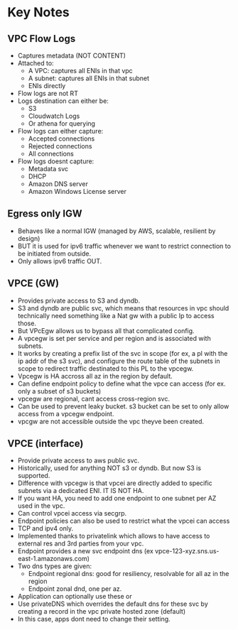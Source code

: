 # Key Notes

## VPC Flow Logs
* Captures metadata (NOT CONTENT)
* Attached to:
    - A VPC: captures all ENIs in that vpc
    - A subnet: captures all ENIs in that subnet
    - ENIs directly
* Flow logs are not RT
* Logs destination can either be:
    - S3
    - Cloudwatch Logs
    - Or athena for querying
* Flow logs can either capture:
    - Accepted connections
    - Rejected connections
    - All connections
* Flow logs doesnt capture:
    - Metadata svc
    - DHCP
    - Amazon DNS server
    - Amazon Windows License server

## Egress only IGW
* Behaves like a normal IGW (managed by AWS, scalable, resilient by design)
* BUT it is used for ipv6 traffic whenever we want to restrict connection to be initiated from outside. 
* Only allows ipv6 traffic OUT. 

## VPCE (GW)
* Provides private access to S3 and dyndb. 
* S3 and dyndb are public svc, which means that resources in vpc should technically need something like a Nat gw with a public Ip to access those. 
* But VPcEgw allows us to bypass all that complicated config. 
* A vpcegw is set per service and per region and is associated with subnets. 
* It works by creating a prefix list of the svc in scope (for ex, a pl with the ip addr of the s3 svc), and configure the route table of the subnets in scope to redirect traffic destinated to this PL to the vpcegw. 
* Vpcegw is HA accross all az in the region by default. 
* Can define endpoint policy to define what the vpce can access (for ex. only a subset of s3 buckets)
* vpcegw are regional, cant access cross-region svc. 
* Can be used to prevent leaky bucket. s3 bucket can be set to only allow access from a vpcegw endpoint. 
* vpcgw are not accessible outside the vpc theyve been created. 

## VPCE (interface)
* Provide private access to aws public svc. 
* Historically, used for anything NOT s3 or dyndb. But now S3 is supported. 
* Difference with vpcegw is that vpcei are directly added to specific subnets via a dedicated ENI. IT IS NOT HA. 
* If you want HA, you need to add one endpoint to one subnet per AZ used in the vpc. 
* Can control vpcei access via secgrp. 
* Endpoint policies can also be used to restrict what the vpcei can access 
* TCP and ipv4 only. 
* Implemented thanks to privatelink which allows to have access to external res and 3rd parties from your vpc. 
* Endpoint provides a new svc endpoint dns (ex vpce-123-xyz.sns.us-east-1.amazonaws.com)
* Two dns types are given:
    - Endpoint regional dns: good for resiliency, resolvable for all az in the region
    - Endpoint zonal dnd, one per az. 
* Application can optionally use these or
* Use privateDNS which overrides the default dns for these svc by creating a record in the vpc private hosted zone (default)
* In this case, apps dont need to change their setting. 